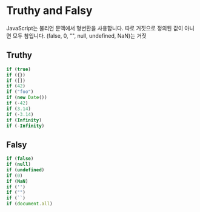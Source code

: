 # Truthy and Falsy

JavaScript는 불리언 문맥에서 형변환을 사용합니다.
따로 거짓으로 정의된 값이 아니면 모두 참입니다.
(false, 0, "", null, undefined, NaN)는 거짓

## Truthy

```javascript
if (true)
if ({})
if ([])
if (42)
if ("foo")
if (new Date())
if (-42)
if (3.14)
if (-3.14)
if (Infinity)
if (-Infinity)
```

## Falsy

```javascript
if (false)
if (null)
if (undefined)
if (0)
if (NaN)
if ('')
if ("")
if (``)
if (document.all)
```
